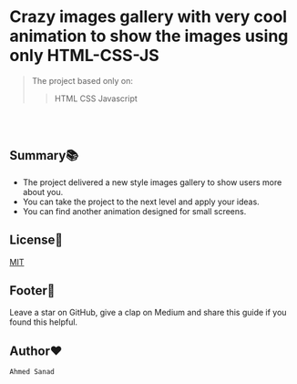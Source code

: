# Crazy images gallery with very cool animation to show the images using only HTML-CSS-JS

> The project based only on:
>
> > HTML
> > CSS
> > Javascript

<br />
<br />

## Summary📚

- The project delivered a new style images gallery to show users more about you.
- You can take the project to the next level and apply your ideas.
- You can find another animation designed for small screens.

## License🧾

[MIT](https://choosealicense.com/licenses/mit/)

## Footer💐

Leave a star on GitHub, give a clap on Medium and share this guide if you found this helpful.

## Author❤️

`Ahmed Sanad`

